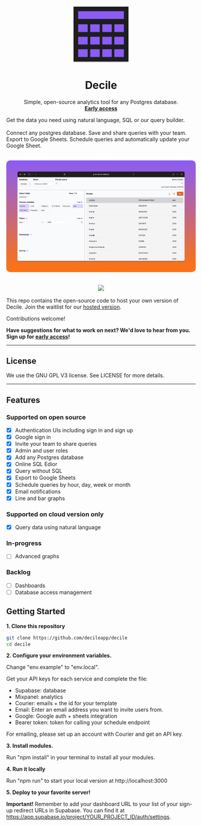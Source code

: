 <p align="center">
<img width="150" src="./public/decile_logo.png"/>
<h1 align="center"><b>Decile</b></h1>
<p align="center">
Simple, open-source analytics tool for any Postgres database.
<br />
<a href="https://decile.app" align="center"><strong>Early access</strong></a>
<br />
</p>
<p >
Get the data you need using natural language, SQL or our query builder.
<br/>
<br/>
Connect any postgres database. Save and share queries with your team. Export to Google Sheets. Schedule queries and automatically update your Google Sheet.
<br />

</p>

<br />
  <img src="./public/screenshot.png" style="border-radius: 10px;" />

<p align="center">
  <br />
  <a href="https://decile.app">
    <img src="https://img.shields.io/badge/We're%20open%20for%20beta!-Join-%2322c55e" />
  </a> 
  <br />
</p>

This repo contains the open-source code to host your own version of Decile. Join the waitlist for our [hosted version](https://decile.app).

Contributions welcome!

**Have suggestions for what to work on next? We'd love to hear from you. Sign up for [early access](https://decile.app)!**

---

## License

We use the GNU GPL V3 license. See LICENSE for more details.

---

## Features

### Supported on open source

- [x] Authentication UIs including sign in and sign up
- [x] Google sign in
- [x] Invite your team to share queries
- [x] Admin and user roles
- [x] Add any Postgres database
- [x] Online SQL Edior
- [x] Query without SQL
- [x] Export to Google Sheets
- [x] Schedule queries by hour, day, week or month
- [x] Email notifications
- [x] Line and bar graphs

### Supported on cloud version only

- [x] Query data using natural language

### In-progress

- [ ] Advanced graphs

### Backlog

- [ ] Dashboards
- [ ] Database access management

## Getting Started

**1. Clone this repository**

```bash
git clone https://github.com/decileapp/decile
cd decile
```

**2. Configure your environment variables.**

Change "env.example" to "env.local".

Get your API keys for each service and complete the file:

- Supabase: database
- Mixpanel: analytics
- Courier: emails + the id for your template
- Email: Enter an email address you want to invite users from.
- Google: Google auth + sheets integration
- Bearer token: token for calling your schedule endpoint

For emailing, please set up an account with Courier and get an API key.

**3. Install modules.**

Run "npm install" in your terminal to install all your modules.

**4. Run it locally**

Run "npm run" to start your local version at http://localhost:3000

**5. Deploy to your favorite server!**

**Important!** Remember to add your dashboard URL to your list of your sign-up redirect URLs in Supabase. You can find it at https://app.supabase.io/project/YOUR_PROJECT_ID/auth/settings.
